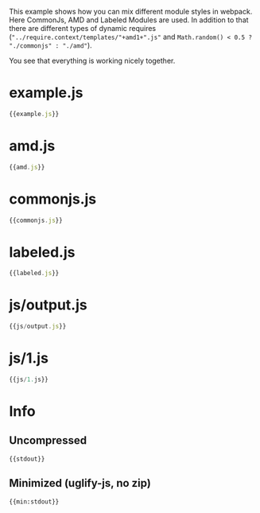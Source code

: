 This example shows how you can mix different module styles in webpack. Here CommonJs, AMD and Labeled Modules are used. In addition to that there are different types of dynamic requires (`"../require.context/templates/"+amd1+".js"` and `Math.random() < 0.5 ? "./commonjs" : "./amd"`).

You see that everything is working nicely together.

# example.js

``` javascript
{{example.js}}
```

# amd.js

``` javascript
{{amd.js}}
```

# commonjs.js

``` javascript
{{commonjs.js}}
```

# labeled.js

``` javascript
{{labeled.js}}
```


# js/output.js

``` javascript
{{js/output.js}}
```

# js/1.js

``` javascript
{{js/1.js}}
```

# Info

## Uncompressed

```
{{stdout}}
```

## Minimized (uglify-js, no zip)

```
{{min:stdout}}
```

